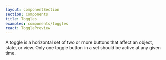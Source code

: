 ```yaml
---
layout: componentSection
section: Components
title: Toggles
examples: components/toggles
react: TogglePreview
---
```

A toggle is a horizontal set of two or more buttons that affect an object, state, or view. Only one toggle button in a set should be active at any given time.